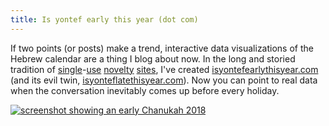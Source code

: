 ```yaml
---
title: Is yontef early this year (dot com)
---
```


If two points (or posts) make a trend, interactive data visualizations of the Hebrew calendar are a thing I blog about now. In the long and storied tradition of [single](https://www.howmanypeopleareinspacerightnow.com/)-[use](http://isthereacubsgametoday.com/) [novelty](http://www.isitajewishholidaytoday.com/) [sites](https://istrumpstillpresident.com/), I've created [isyontefearlythisyear.com](https://isyontefearlythisyear.com) (and its evil twin, [isyonteflatethisyear.com](https://isyonteflatethisyear.com)). Now you can point to real data when the conversation inevitably comes up before every holiday.

[![screenshot showing an early Chanukah 2018](https://isyontefearlythisyear.com/screenshot2-1.png)](https://isyontefearlythisyear.com/)
